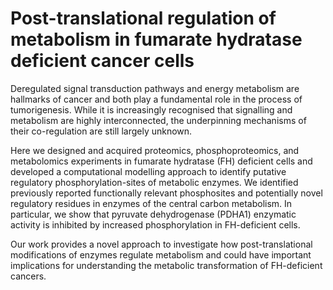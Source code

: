 # Post-translational regulation of metabolism in fumarate hydratase deficient cancer cells

Deregulated signal transduction pathways and energy metabolism are hallmarks of cancer and both play a fundamental role in the process of tumorigenesis. While it is increasingly recognised that signalling and metabolism are highly interconnected, the underpinning mechanisms of their co-regulation are still largely unknown. 

Here we designed and acquired proteomics, phosphoproteomics, and metabolomics experiments in fumarate hydratase (FH) deficient cells and developed a computational modelling approach to identify putative regulatory phosphorylation-sites of metabolic enzymes. We identified previously reported functionally relevant phosphosites and potentially novel regulatory residues in enzymes of the central carbon metabolism. In particular, we show that pyruvate dehydrogenase (PDHA1) enzymatic activity is inhibited by increased phosphorylation in FH-deficient cells. 

Our work provides a novel approach to investigate how post-translational modifications of enzymes regulate metabolism and could have important implications for understanding the metabolic transformation of FH-deficient cancers.

